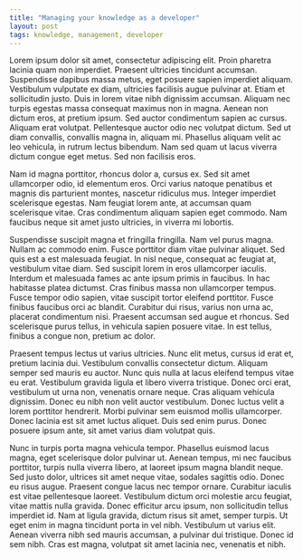 ```yaml
---
title: "Managing your knowledge as a developer"
layout: post
tags: knowledge, management, developer
---
```


Lorem ipsum dolor sit amet, consectetur adipiscing elit. Proin pharetra lacinia quam non imperdiet. Praesent ultricies tincidunt accumsan. Suspendisse dapibus massa metus, eget posuere sapien imperdiet aliquam. Vestibulum vulputate ex diam, ultricies facilisis augue pulvinar at. Etiam et sollicitudin justo. Duis in lorem vitae nibh dignissim accumsan. Aliquam nec turpis egestas massa consequat maximus non in magna. Aenean non dictum eros, at pretium ipsum. Sed auctor condimentum sapien ac cursus. Aliquam erat volutpat. Pellentesque auctor odio nec volutpat dictum. Sed ut diam convallis, convallis magna in, aliquam mi. Phasellus aliquam velit ac leo vehicula, in rutrum lectus bibendum. Nam sed quam ut lacus viverra dictum congue eget metus. Sed non facilisis eros.

Nam id magna porttitor, rhoncus dolor a, cursus ex. Sed sit amet ullamcorper odio, id elementum eros. Orci varius natoque penatibus et magnis dis parturient montes, nascetur ridiculus mus. Integer imperdiet scelerisque egestas. Nam feugiat lorem ante, at accumsan quam scelerisque vitae. Cras condimentum aliquam sapien eget commodo. Nam faucibus neque sit amet justo ultricies, in viverra mi lobortis.

Suspendisse suscipit magna et fringilla fringilla. Nam vel purus magna. Nullam ac commodo enim. Fusce porttitor diam vitae pulvinar aliquet. Sed quis est a est malesuada feugiat. In nisl neque, consequat ac feugiat at, vestibulum vitae diam. Sed suscipit lorem in eros ullamcorper iaculis. Interdum et malesuada fames ac ante ipsum primis in faucibus. In hac habitasse platea dictumst. Cras finibus massa non ullamcorper tempus. Fusce tempor odio sapien, vitae suscipit tortor eleifend porttitor. Fusce finibus faucibus orci ac blandit. Curabitur dui risus, varius non urna ac, placerat condimentum nisi. Praesent accumsan sed augue et rhoncus. Sed scelerisque purus tellus, in vehicula sapien posuere vitae. In est tellus, finibus a congue non, pretium ac dolor.

Praesent tempus lectus ut varius ultricies. Nunc elit metus, cursus id erat et, pretium lacinia dui. Vestibulum convallis consectetur dictum. Aliquam semper sed mauris eu auctor. Nunc quis nulla at lacus eleifend tempus vitae eu erat. Vestibulum gravida ligula et libero viverra tristique. Donec orci erat, vestibulum ut urna non, venenatis ornare neque. Cras aliquam vehicula dignissim. Donec eu nibh non velit auctor vestibulum. Donec luctus velit a lorem porttitor hendrerit. Morbi pulvinar sem euismod mollis ullamcorper. Donec lacinia est sit amet luctus aliquet. Duis sed enim purus. Donec posuere ipsum ante, sit amet varius diam volutpat quis.

Nunc in turpis porta magna vehicula tempor. Phasellus euismod lacus magna, eget scelerisque dolor pulvinar ut. Aenean tempus, mi nec faucibus porttitor, turpis nulla viverra libero, at laoreet ipsum magna blandit neque. Sed justo dolor, ultrices sit amet neque vitae, sodales sagittis odio. Donec eu risus augue. Praesent congue lacus nec tempor ornare. Curabitur iaculis est vitae pellentesque laoreet. Vestibulum dictum orci molestie arcu feugiat, vitae mattis nulla gravida. Donec efficitur arcu ipsum, non sollicitudin tellus imperdiet id. Nam at ligula gravida, dictum risus sit amet, semper turpis. Ut eget enim in magna tincidunt porta in vel nibh. Vestibulum ut varius elit. Aenean viverra nibh sed mauris accumsan, a pulvinar dui tristique. Donec id sem nibh. Cras est magna, volutpat sit amet lacinia nec, venenatis et nibh.
